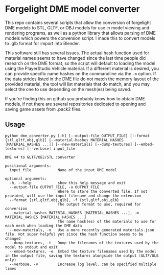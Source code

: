 # Forgelight DME model converter

This repo contains several scripts that allow the conversion of forgelight DME models to STL, GLTF, or OBJ models for use in model viewing and rendering programs, as well as a python library that allows parsing of DME models which powers the conversion script. I made this to convert models to .glb format for import into Blender. 

This software still has several issues. The actual hash function used for material names seems to have changed since the last time people did research on the DME format, so the script will default to loading the model using the PlayerStudio Vehicle material. If a different material is desired, you can provide specific name hashes on the commandline via the `-m` option. If the data strides listed in the DME file do not match the memory layout of the provided material, the tool will list materials that do match, and you may select the one to use depending on the mesh(es) being saved.

If you're finding this on github you probably know how to obtain DME models, if not there are several repositories dedicated to opening and saving game assets from .pack2 files.

## Usage

```
python dme_converter.py [-h] [--output-file OUTPUT_FILE] [--format {stl,gltf,obj,glb}] [--material-hashes MATERIAL_HASHES [MATERIAL_HASHES ...]] [--new-materials] [--dump-textures] [--embed-textures] [--verbose] input_file

DME v4 to GLTF/OBJ/STL converter

positional arguments:
  input_file            Name of the input DME model

optional arguments:
  -h, --help            show this help message and exit
  --output-file OUTPUT_FILE, -o OUTPUT_FILE
                        Where to store the converted file. If not provided, will use the input filename and change the extension
  --format {stl,gltf,obj,glb}, -f {stl,gltf,obj,glb}
                        The output format to use, required for conversion
  --material-hashes MATERIAL_HASHES [MATERIAL_HASHES ...], -m MATERIAL_HASHES [MATERIAL_HASHES ...]
                        The name hash(es) of the materials to use for each mesh when loading the DME data
  --new-materials, -n   Use a more recently generated materials.json file. Not super helpful yet since the hash function seems to be changed
  --dump-textures, -t   Dump the filenames of the textures used by the model to stdout and exit
  --embed-textures, -e  Embed the texture filenames used by the model in the output file, saving the textures alongside the output (GLTF/GLB only)
  --verbose, -v         Increase log level, can be specified multiple times
```

## 